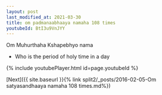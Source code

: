 ```yaml
---
layout: post
last_modified_at: 2021-03-30
title: om padmanaabhaaya namaha 108 times
youtubeId: BtI3u9VnJYY
---
```

 
 
Om Muhurthaha Kshapebhyo nama 
 
 -  Who is the period of holy time in a day 
 
  
 
  
 
 
 
 
 
 


{% include youtubePlayer.html id=page.youtubeId %}
 
[Next]({{ site.baseurl }}{% link  split2/_posts/2016-02-05-Om satyasandhaaya namaha 108 times.md%})
 
